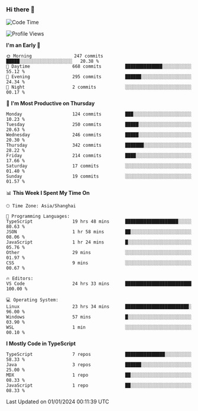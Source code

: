 ### Hi there 👋

<!--
**waynelwz/waynelwz** is a ✨ _special_ ✨ repository because its `README.md` (this file) appears on your GitHub profile.

Here are some ideas to get you started:

- 🔭 I’m currently working on ...
- 🌱 I’m currently learning ...
- 👯 I’m looking to collaborate on ...
- 🤔 I’m looking for help with ...
- 💬 Ask me about ...
- 📫 How to reach me: ...
- 😄 Pronouns: ...
- ⚡ Fun fact: ...
-->

<!--START_SECTION:waka-->
![Code Time](http://img.shields.io/badge/Code%20Time-2%2C272%20hrs%2014%20mins-blue)

![Profile Views](http://img.shields.io/badge/Profile%20Views-0-blue)

**I'm an Early 🐤** 

```text
🌞 Morning                247 commits         █████░░░░░░░░░░░░░░░░░░░░   20.38 % 
🌆 Daytime                668 commits         ██████████████░░░░░░░░░░░   55.12 % 
🌃 Evening                295 commits         ██████░░░░░░░░░░░░░░░░░░░   24.34 % 
🌙 Night                  2 commits           ░░░░░░░░░░░░░░░░░░░░░░░░░   00.17 % 
```
📅 **I'm Most Productive on Thursday** 

```text
Monday                   124 commits         ███░░░░░░░░░░░░░░░░░░░░░░   10.23 % 
Tuesday                  250 commits         █████░░░░░░░░░░░░░░░░░░░░   20.63 % 
Wednesday                246 commits         █████░░░░░░░░░░░░░░░░░░░░   20.30 % 
Thursday                 342 commits         ███████░░░░░░░░░░░░░░░░░░   28.22 % 
Friday                   214 commits         ████░░░░░░░░░░░░░░░░░░░░░   17.66 % 
Saturday                 17 commits          ░░░░░░░░░░░░░░░░░░░░░░░░░   01.40 % 
Sunday                   19 commits          ░░░░░░░░░░░░░░░░░░░░░░░░░   01.57 % 
```


📊 **This Week I Spent My Time On** 

```text
🕑︎ Time Zone: Asia/Shanghai

💬 Programming Languages: 
TypeScript               19 hrs 48 mins      ████████████████████░░░░░   80.63 % 
JSON                     1 hr 58 mins        ██░░░░░░░░░░░░░░░░░░░░░░░   08.06 % 
JavaScript               1 hr 24 mins        █░░░░░░░░░░░░░░░░░░░░░░░░   05.76 % 
Other                    29 mins             ░░░░░░░░░░░░░░░░░░░░░░░░░   01.97 % 
CSS                      9 mins              ░░░░░░░░░░░░░░░░░░░░░░░░░   00.67 % 

🔥 Editors: 
VS Code                  24 hrs 33 mins      █████████████████████████   100.00 % 

💻 Operating System: 
Linux                    23 hrs 34 mins      ████████████████████████░   96.00 % 
Windows                  57 mins             █░░░░░░░░░░░░░░░░░░░░░░░░   03.90 % 
WSL                      1 min               ░░░░░░░░░░░░░░░░░░░░░░░░░   00.10 % 
```

**I Mostly Code in TypeScript** 

```text
TypeScript               7 repos             ███████████████░░░░░░░░░░   58.33 % 
Java                     3 repos             ██████░░░░░░░░░░░░░░░░░░░   25.00 % 
MDX                      1 repo              ██░░░░░░░░░░░░░░░░░░░░░░░   08.33 % 
JavaScript               1 repo              ██░░░░░░░░░░░░░░░░░░░░░░░   08.33 % 
```




 Last Updated on 01/01/2024 00:11:39 UTC
<!--END_SECTION:waka-->
